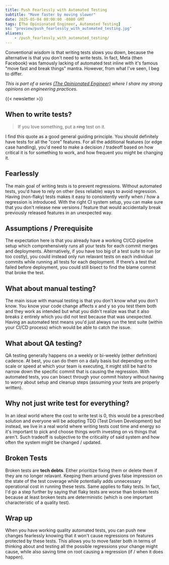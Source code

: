 ```yaml
---
title: Push Fearlessly with Automated Testing
subtitle: "Move faster by moving slower"
date: 2025-05-04 00:00:00 -0800 GMT
tags: [The Opinionated Engineer, Automated Testing]
ss: "preview/push_fearlessly_with_automated_testing.jpg"
aliases:
    - /push_fearlessly_with_automated_testing/
---
```


Conventional wisdom is that writing tests slows you down, because the alternative is that you don't need to write tests. In fact, Meta (then Facebook) was famously lacking of automated test inline with it's famous "move fast and break things" mantra. However, from what I've seen, I beg to differ.

_This is part of a series [(The Opinionated Engineer)](/blog/2025-05-04-the-opinionated-engineer/) where I share my strong opinions on engineering practices._

{{< newsletter >}}

## When to write tests?

> If you love something, put a ~~ring~~ test on it.

I find this quote as a good general guiding principle. You should definitely have tests for all the "core" features. For all the additional features (or edge case handling), you'd need to make a decision / tradeoff based on how critical it is for something to work, and how frequent you might be changing it. 

## Fearlessly 

The main goal of writing tests is to prevent regressions. Without automated tests, you'd have to rely on other (less reliable) ways to avoid regression. Having (non-flaky) tests makes it easy to consistently verify when / how a regression is introduced. With the right CI system setup, you can make sure that you don't release new versions / feature that would accidentally break previously released features in an unexpected way.

## Assumptions / Prerequisite 

The expectation here is that you already have a working CI/CD pipeline setup which comprehensively runs all your tests for each commit merges and deployments. Alternatively, if you have too big of a test suite to run (or too costly), you could instead only run relavant tests on each individual commits while running all tests for each deployment.  If there’s a test that failed before deployment, you could still bisect to find the blame commit that broke the test. 

## What about manual testing?

The main issue with manual testing is that you don't know what you don't know. You know your code change affects x and y so you test them both and they work as intended but what you didn't realize was that it also breaks z entirely which you did not test because that was unexpected. Having an automated test means you'd just always run the test suite (within your CI/CD process) which would be able to catch the issue.

## What about QA testing?

QA testing generally happens on a weekly or bi-weekly (either definition) cadence. At best, you can do them on a daily basis but depending on the scale or speed at which your team is executing, it might still be hard to narrow down the specific commit that is causing the regression. With automated tests, you can bisect through your commit history without having to worry about setup and cleanup steps (assuming your tests are properly written).

## Why not just write test for everything?

In an ideal world where the cost to write test is 0, this would be a prescribed solution and everyone will be adopting TDD (Test Driven Development) but instead, we live in a real world where writing tests cost time and energy so it's important to pick and choose things worth investing on vs things that aren't. Such tradeoff is subjective to the criticality of said system and how often the system might be changed / updated.

## Broken Tests

Broken tests are **tech debts**. Either prioritize fixing them or delete them if they are no longer relavant. Keeping them around gives false impression on the state of the test coverage while potentially adds unnecessary operational cost in running these tests. Same applies to flaky tests. In fact, I'd go a step further by saying that flaky tests are worse than broken tests because at least broken tests are deterministic (which is one important characteristic of a quality test).

## Wrap up

When you have working quality automated tests, you can push new changes fearlessly knowing that it won't cause regressions on features protected by these tests. This allows you to move faster both in terms of thinking about and testing all the possible regressions your change might cause, while also saving time on root causing a regression (if / when it does happen).
